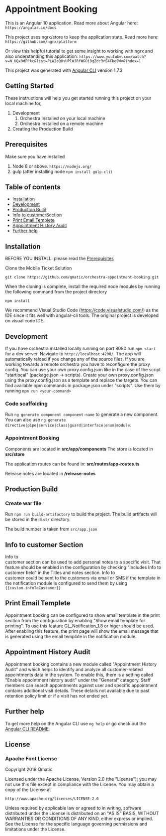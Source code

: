 # Appointment Booking

This is an Angular 10 application. Read more about Angular here: `https://angular.io/docs`

This project uses ngrx/store to keep the application state. Read more here:
`https://github.com/ngrx/platform`

Or view this helpful tutorial to get some insight to working with ngrx and also understanding this application:
`https://www.youtube.com/watch?v=N_UQx8dPPkc&list=PLW2eQOsUPlWJRfWGOi9gZdc3rE4Fke0Wv&index=1`

This project was generated with [Angular CLI](https://github.com/angular/angular-cli) version 1.7.3.


## Getting Started

These instructions will help you get started running this project on your local machine for,
1. Development
    1. Orchestra Installed on your local machine
    2. Orchestra Installed on a remote machine
2. Creating the Production Build

## Prerequisites

Make sure you have installed 
1. Node 8 or above. `https://nodejs.org/`
2. gulp (after installing node `npm install gulp-cli`)


## Table of contents

- [Installation](#installation)
- [Development](#development) 
- [Production Build](#production-build) 
- [Info to customerSection](#info-to-customer-section) 
- [Print Email Templete](#print-email-templete) 
- [Appointment History Audit](#appointment-history-audit) 
- [Further help](#further-help) 
  
## Installation
BEFORE YOU INSTALL: please read the [Prerequisites](#prerequisites)

Clone the Mobile Ticket Solution
```
git clone https://github.com/qmatic/orchestra-appointment-booking.git
```
When the cloning is complete, install the required node modules by running the following command from the project directory
```
npm install
```
We recommend Visual Studio Code (https://code.visualstudio.com/) as the IDE since it fits well with angular-cli tools. The original project is developed on visual code IDE.


## Development

If you have orchestra installed locally running on port 8080 run ```npm start``` for a dev server. Navigate to `http://localhost:4200/`. The app will automatically reload if you change any of the source files. 
If you are working towards a remote orchestra you have to reconfigure the proxy config. You can use your own proxy.config.json like in the case of the script "startlocal" (package.json -> scripts). Create your own proxy.config.json using the proxy.config.json as a template and replace the targets.
You can find available npm commands in package.json under "scripts".
Use them by running ```npm run <your-command>```

### Code scaffolding

Run `ng generate component component-name` to generate a new component. You can also use `ng generate directive|pipe|service|class|guard|interface|enum|module`.

### Appointment Booking
Components are located in **src/app/components**
The store is located in **src/store**

The application routes can be found in: **src/routes/app-routes.ts**

Release notes are located in **/release-notes**

## Production Build
 ### Create war file

Run `npm run build-artifactory` to build the project. The build artifacts will be stored in the `dist/` directory.

The build number is taken from `src/app.json`


## Info to customer Section

Info to customer section can be used to add personal notes to a specific visit. That feature should be enabled in the configuration by checking "Includes Info to customer field" in the Titles and notes section. Info to customer could be sent to the customers via email or SMS if the template in the notification module is configured to send them by using ```{{custom.infoToCustomer}}```

## Print Email Templete
Appointment booking can be configured to show email template in the print section from the configuration by enabling "Show email template for printing". To use this feature GL_Notification_1.8 or higer should be used. After enabling this feature, the print page will show the email message that is generated using the email template in the notification module.
## Appointment History Audit
Appointment booking contains a new module called "Appointment History Audit" and which helps to identify and analyze all customer-related appointments data in the system. To enable this, there is a setting called "Enable appointment history audit" under the "General" category. Staff members can search appointments against user and specific appointment contains additional visit details. These details not available due to past retention policy limit or if a visit has not ended yet.
## Further help
To get more help on the Angular CLI use `ng help` or go check out the [Angular CLI README](https://github.com/angular/angular-cli/blob/master/README.md).


## License

### Apache Font License
Copyright 2018 Qmatic

Licensed under the Apache License, Version 2.0 (the "License");
you may not use this file except in compliance with the License.
You may obtain a copy of the License at

    http://www.apache.org/licenses/LICENSE-2.0

Unless required by applicable law or agreed to in writing, software
distributed under the License is distributed on an "AS IS" BASIS,
WITHOUT WARRANTIES OR CONDITIONS OF ANY KIND, either express or implied.
See the License for the specific language governing permissions and
limitations under the License.

